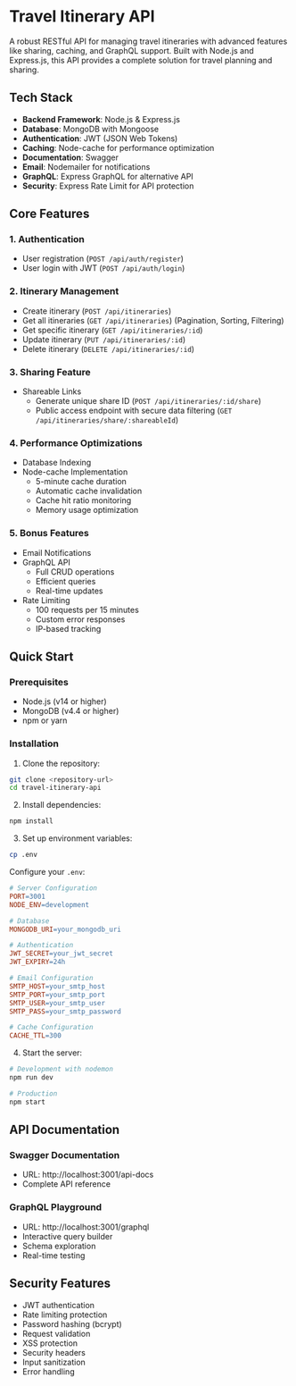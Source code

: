 # Travel Itinerary API

A robust RESTful API for managing travel itineraries with advanced features like sharing, caching, and GraphQL support. Built with Node.js and Express.js, this API provides a complete solution for travel planning and sharing.

## Tech Stack

- **Backend Framework**: Node.js & Express.js
- **Database**: MongoDB with Mongoose
- **Authentication**: JWT (JSON Web Tokens)
- **Caching**: Node-cache for performance optimization
- **Documentation**: Swagger
- **Email**: Nodemailer for notifications
- **GraphQL**: Express GraphQL for alternative API
- **Security**: Express Rate Limit for API protection

## Core Features

### 1. Authentication

- User registration (`POST /api/auth/register`)
- User login with JWT (`POST /api/auth/login`)

### 2. Itinerary Management

- Create itinerary (`POST /api/itineraries`)
- Get all itineraries (`GET /api/itineraries`) (Pagination, Sorting, Filtering)
- Get specific itinerary (`GET /api/itineraries/:id`)
- Update itinerary (`PUT /api/itineraries/:id`)
- Delete itinerary (`DELETE /api/itineraries/:id`)

### 3. Sharing Feature

- Shareable Links
  - Generate unique share ID (`POST /api/itineraries/:id/share`)
  - Public access endpoint with secure data filtering (`GET /api/itineraries/share/:shareableId`)

### 4. Performance Optimizations

- Database Indexing
- Node-cache Implementation
  - 5-minute cache duration
  - Automatic cache invalidation
  - Cache hit ratio monitoring
  - Memory usage optimization

### 5. Bonus Features

- Email Notifications
- GraphQL API
  - Full CRUD operations
  - Efficient queries
  - Real-time updates
- Rate Limiting
  - 100 requests per 15 minutes
  - Custom error responses
  - IP-based tracking

## Quick Start

### Prerequisites

- Node.js (v14 or higher)
- MongoDB (v4.4 or higher)
- npm or yarn

### Installation

1. Clone the repository:

```bash
git clone <repository-url>
cd travel-itinerary-api
```

2. Install dependencies:

```bash
npm install
```

3. Set up environment variables:

```bash
cp .env
```

Configure your `.env`:

```makefile
# Server Configuration
PORT=3001
NODE_ENV=development

# Database
MONGODB_URI=your_mongodb_uri

# Authentication
JWT_SECRET=your_jwt_secret
JWT_EXPIRY=24h

# Email Configuration
SMTP_HOST=your_smtp_host
SMTP_PORT=your_smtp_port
SMTP_USER=your_smtp_user
SMTP_PASS=your_smtp_password

# Cache Configuration
CACHE_TTL=300
```

4. Start the server:

```bash
# Development with nodemon
npm run dev

# Production
npm start
```

## API Documentation

### Swagger Documentation

- URL: http://localhost:3001/api-docs
- Complete API reference

### GraphQL Playground

- URL: http://localhost:3001/graphql
- Interactive query builder
- Schema exploration
- Real-time testing

## Security Features

- JWT authentication
- Rate limiting protection
- Password hashing (bcrypt)
- Request validation
- XSS protection
- Security headers
- Input sanitization
- Error handling
